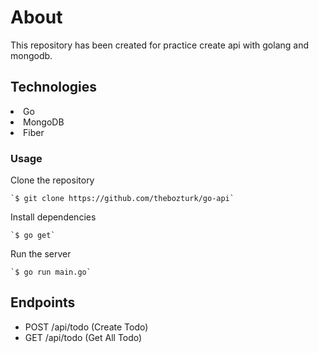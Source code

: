 <h1>About</h1>
<p>This repository has been created for practice create api with golang and mongodb.</p>

<h2>Technologies</h2>
 
<li>Go</li>
<li>MongoDB</li>
<li>Fiber</li>

### Usage

Clone the repository

```
`$ git clone https://github.com/thebozturk/go-api`
```

Install dependencies

```
`$ go get`
```

Run the server

```
`$ go run main.go`
```

## Endpoints

- POST /api/todo (Create Todo)
- GET /api/todo (Get All Todo)

 
